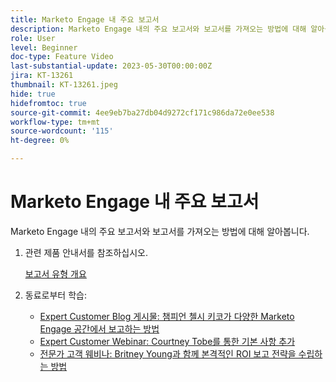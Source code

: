 ```yaml
---
title: Marketo Engage 내 주요 보고서
description: Marketo Engage 내의 주요 보고서와 보고서를 가져오는 방법에 대해 알아봅니다.
role: User
level: Beginner
doc-type: Feature Video
last-substantial-update: 2023-05-30T00:00:00Z
jira: KT-13261
thumbnail: KT-13261.jpeg
hide: true
hidefromtoc: true
source-git-commit: 4ee9eb7ba27db04d9272cf171c986da72e0ee538
workflow-type: tm+mt
source-wordcount: '115'
ht-degree: 0%

---
```



# Marketo Engage 내 주요 보고서

Marketo Engage 내의 주요 보고서와 보고서를 가져오는 방법에 대해 알아봅니다.

1. 관련 제품 안내서를 참조하십시오.

   [보고서 유형 개요](https://experienceleague.adobe.com/docs/marketo/using/product-docs/reporting/basic-reporting/report-types/report-type-overview.html?lang=en)

1. 동료로부터 학습:

   * [Expert Customer Blog 게시물: 챔피언 첼시 키코가 다양한 Marketo Engage 공간에서 보고하는 방법](https://nation.marketo.com/t5/product-blogs/how-marketo-champion-chelsea-kiko-reports-in-various-marketo/ba-p/242627)
   * [Expert Customer Webinar: Courtney Tobe를 통한 기본 사항 추가](https://nation.marketo.com/t5/product-blogs/on-demand-webinar-beyond-the-basics-marketo-reporting/ba-p/302116)
   * [전문가 고객 웨비나: Britney Young과 함께 본격적인 ROI 보고 전략을 수립하는 방법](https://nation.marketo.com/t5/product-blogs/on-demand-webinar-rounding-out-your-reporting-how-to-build-a/ba-p/319082)
